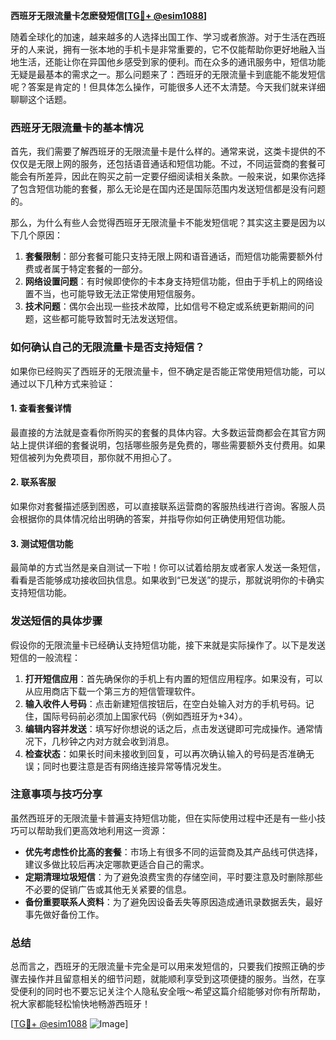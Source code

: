 **西班牙无限流量卡怎麽發短信[[TG💪+ @esim1088](https://t.me/s/esim1088)]**

随着全球化的加速，越来越多的人选择出国工作、学习或者旅游。对于生活在西班牙的人来说，拥有一张本地的手机卡是非常重要的，它不仅能帮助你更好地融入当地生活，还能让你在异国他乡感受到家的便利。而在众多的通讯服务中，短信功能无疑是最基本的需求之一。那么问题来了：西班牙的无限流量卡到底能不能发短信呢？答案是肯定的！但具体怎么操作，可能很多人还不太清楚。今天我们就来详细聊聊这个话题。

### 西班牙无限流量卡的基本情况

首先，我们需要了解西班牙的无限流量卡是什么样的。通常来说，这类卡提供的不仅仅是无限上网的服务，还包括语音通话和短信功能。不过，不同运营商的套餐可能会有所差异，因此在购买之前一定要仔细阅读相关条款。一般来说，如果你选择了包含短信功能的套餐，那么无论是在国内还是国际范围内发送短信都是没有问题的。

那么，为什么有些人会觉得西班牙无限流量卡不能发短信呢？其实这主要是因为以下几个原因：

1. **套餐限制**：部分套餐可能只支持无限上网和语音通话，而短信功能需要额外付费或者属于特定套餐的一部分。
2. **网络设置问题**：有时候即使你的卡本身支持短信功能，但由于手机上的网络设置不当，也可能导致无法正常使用短信服务。
3. **技术问题**：偶尔会出现一些技术故障，比如信号不稳定或系统更新期间的问题，这些都可能导致暂时无法发送短信。

### 如何确认自己的无限流量卡是否支持短信？

如果你已经购买了西班牙的无限流量卡，但不确定是否能正常使用短信功能，可以通过以下几种方式来验证：

#### 1. 查看套餐详情
最直接的方法就是查看你所购买的套餐的具体内容。大多数运营商都会在其官方网站上提供详细的套餐说明，包括哪些服务是免费的，哪些需要额外支付费用。如果短信被列为免费项目，那你就不用担心了。

#### 2. 联系客服
如果你对套餐描述感到困惑，可以直接联系运营商的客服热线进行咨询。客服人员会根据你的具体情况给出明确的答案，并指导你如何正确使用短信功能。

#### 3. 测试短信功能
最简单的方式当然是亲自测试一下啦！你可以试着给朋友或者家人发送一条短信，看看是否能够成功接收回执信息。如果收到“已发送”的提示，那就说明你的卡确实支持短信功能。

### 发送短信的具体步骤

假设你的无限流量卡已经确认支持短信功能，接下来就是实际操作了。以下是发送短信的一般流程：

1. **打开短信应用**：首先确保你的手机上有内置的短信应用程序。如果没有，可以从应用商店下载一个第三方的短信管理软件。
2. **输入收件人号码**：点击新建短信按钮后，在空白处输入对方的手机号码。记住，国际号码前必须加上国家代码（例如西班牙为+34）。
3. **编辑内容并发送**：填写好你想说的话之后，点击发送键即可完成操作。通常情况下，几秒钟之内对方就会收到消息。
4. **检查状态**：如果长时间未接收到回复，可以再次确认输入的号码是否准确无误；同时也要注意是否有网络连接异常等情况发生。

### 注意事项与技巧分享

虽然西班牙的无限流量卡普遍支持短信功能，但在实际使用过程中还是有一些小技巧可以帮助我们更高效地利用这一资源：

- **优先考虑性价比高的套餐**：市场上有很多不同的运营商及其产品线可供选择，建议多做比较后再决定哪款更适合自己的需求。
- **定期清理垃圾短信**：为了避免浪费宝贵的存储空间，平时要注意及时删除那些不必要的促销广告或其他无关紧要的信息。
- **备份重要联系人资料**：为了避免因设备丢失等原因造成通讯录数据丢失，最好事先做好备份工作。

### 总结

总而言之，西班牙的无限流量卡完全是可以用来发短信的，只要我们按照正确的步骤去操作并且留意相关的细节问题，就能顺利享受到这项便捷的服务。当然，在享受便利的同时也不要忘记关注个人隐私安全哦～希望这篇介绍能够对你有所帮助，祝大家都能轻松愉快地畅游西班牙！

[[TG💪+ @esim1088](https://t.me/s/esim1088) ![Image](https://i.postimg.cc/4NQfJmqS/Snipaste-2025-05-13-00-14-12.png)]